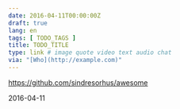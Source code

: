 ```yaml
---
date: 2016-04-11T00:00:00Z
draft: true
lang: en
tags: [ TODO_TAGS ]
title: TODO_TITLE
type: link # image quote video text audio chat
via: "[Who](http://example.com)"
---
```


<https://github.com/sindresorhus/awesome>

2016-04-11



